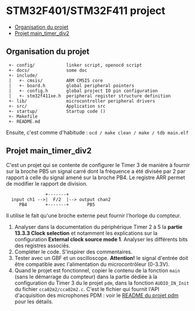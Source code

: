 # STM32F401/STM32F411 project

* [Organisation du projet](#about)
* [Projet main_timer_div2](#timer)


<a id="about"></a>
## Organisation du projet

```
 +- config/            linker script, openocd script
 +- docs/              some doc
 +- include/
 |   +- cmsis/         ARM CMSIS core
 |   +- board.h        global peripheral pointers
 |   +- config.h       global project IO pin configuration
 |   +- stm32f411xe.h  peripheral register structure definition
 +- lib/               microcontroller peripheral drivers
 +- src/               Application src
 +- startup/           Startup code ()
 +- Makefile
 +- README.md
```

Ensuite, c'est comme d'habitude : `ocd / make clean / make / tdb main.elf`


<a id="timer"></a>
## Projet main_timer_div2

C'est un projet qui se contente de configurer le Timer 3 de manière à fournir sur la broche PB5 un signal carré dont la fréquence a été divisée par 2 par rapport à celle du signal amené sur la broche PB4. Le registre ARR permet de modifier le rapport de division.

```
               +-------+
  input ch1 -->|  F/2  |--> output chan2
     PB4       +-------+       PB5
```

Il utilise le fait qu'une broche externe peut fournir l'horloge du compteur.

1. Analyser dans la documentation du périphérique Timer 2 à 5 la **partie 13.3.3 Clock selection** et notamment les explications sur la configuration **External clock source mode 1**. Analyser les différents bits des registres associés.
2. Compléter le code. S'inspirer des commentaires.
3. Tester avec un GBF et un oscilloscope. **Attention!** le signal d'entrée doit être compatible avec l'alimentation du microcontrôleur (0-3.3V).
4. Quand le projet est fonctionnel, copier le contenu de la fonction `main` (sans le démarrage du compteur) dans la partie dédiée à la configuration du Timer 3 du le projet `pdm`, dans la fonction `AUDIO_IN_Init` du fichier `cca02m2/cca02m2.c`. C'est le fichier qui fournit l'API d'acquisition des microphones PDM : voir le [README du projet pdm](../pdm/README.md) pour les détails.

